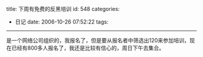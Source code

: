 title: 下周有免费的反黑培训
id: 548
categories:
  - 日记
date: 2006-10-26 07:52:22
tags:
---

是一个网络公司组织的，我报名了，但是要从报名者中筛选出120来参加培训，现在已经有800多人报名了，我还是比较有信心的，周日下午去集合。